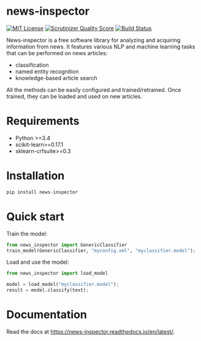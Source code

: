 news-inspector
===========================================

[![MIT License](https://badgen.net/badge/license/MIT/)](http://opensource.org/licenses/MIT)
[![Scrutinizer Quality Score](https://scrutinizer-ci.com/g/rdorado/news-inspector/badges/quality-score.png?b=master)](https://scrutinizer-ci.com/g/rdorado/site-analyzer/)
[![Build Status](https://travis-ci.com/rdorado/news-inspector.svg?branch=master)](https://travis-ci.com/rdorado/news-inspector)

News-inspector is a free software library for analyzing and acquiring information from news. It features various NLP and machine learning tasks that can be performed on news articles:

* classification
* named entity recognition
* knowledge-based article search

All the methods can be easily configured and trained/retrained. Once trained, they can be loaded and used on new articles.

Requirements
===========================================

* Python >=3.4
* scikit-learn>=0.17.1
* sklearn-crfsuite>=0.3

Installation
===========================================

```python
pip install news-inspector
```

Quick start
===========================================

Train the model:

```python 
from news_inspector import GenericClassifier
train_model(GenericClassifier, "myconfig.xml", "myclassifier.model");
```

Load and use the model:

```python
from news_inspector import load_model

model = load_model("myclassifier.model");
result = model.classify(text);
```

Documentation
===========================================

Read the docs at https://news-inspector.readthedocs.io/en/latest/.
